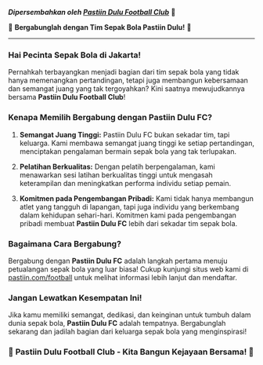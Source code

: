**_Dipersembahkan oleh [Pastiin Dulu Football Club](https://www.pastiin.com/football)_** 🌟

🎉 **Bergabunglah dengan Tim Sepak Bola Pastiin Dulu!** 🎉

---

### Hai Pecinta Sepak Bola di Jakarta!

Pernahkah terbayangkan menjadi bagian dari tim sepak bola yang tidak hanya memenangkan pertandingan, tetapi juga membangun kebersamaan dan semangat juang yang tak tergoyahkan? Kini saatnya mewujudkannya bersama **Pastiin Dulu Football Club**!

### Kenapa Memilih Bergabung dengan Pastiin Dulu FC?

1. **Semangat Juang Tinggi:** Pastiin Dulu FC bukan sekadar tim, tapi keluarga. Kami membawa semangat juang tinggi ke setiap pertandingan, menciptakan pengalaman bermain sepak bola yang tak terlupakan.

2. **Pelatihan Berkualitas:** Dengan pelatih berpengalaman, kami menawarkan sesi latihan berkualitas tinggi untuk mengasah keterampilan dan meningkatkan performa individu setiap pemain.

3. **Komitmen pada Pengembangan Pribadi:** Kami tidak hanya membangun atlet yang tangguh di lapangan, tapi juga individu yang berkembang dalam kehidupan sehari-hari. Komitmen kami pada pengembangan pribadi membuat **Pastiin Dulu FC** lebih dari sekadar tim sepak bola.

### Bagaimana Cara Bergabung?

Bergabung dengan **Pastiin Dulu FC** adalah langkah pertama menuju petualangan sepak bola yang luar biasa! Cukup kunjungi situs web kami di [pastiin.com/football](https://www.pastiin.com/football) untuk melihat informasi lebih lanjut dan mendaftar.

### Jangan Lewatkan Kesempatan Ini!

Jika kamu memiliki semangat, dedikasi, dan keinginan untuk tumbuh dalam dunia sepak bola, **Pastiin Dulu FC** adalah tempatnya. Bergabunglah sekarang dan jadilah bagian dari keluarga sepak bola yang menginspirasi!

### 🌟 **Pastiin Dulu Football Club - Kita Bangun Kejayaan Bersama!** 🌟
